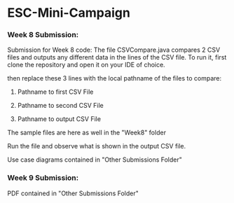 # ESC-Mini-Campaign

### Week 8 Submission:

Submission for Week 8 code:
The file CSVCompare.java compares 2 CSV files and outputs any different data in the lines of the CSV file.
To run it, first clone the repository and open it on your IDE of choice.

then replace these 3 lines with the local pathname of the files to compare:

1. Pathname to first CSV File

2. Pathname to second CSV File

3. Pathname to output CSV File

The sample files are here as well in the "Week8" folder 

Run the file and observe what is shown in the output CSV file.

Use case diagrams contained in "Other Submissions Folder"

### Week 9 Submission:

PDF contained in "Other Submissions Folder"

